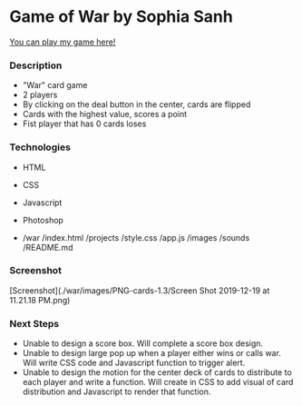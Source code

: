 # Game of War by Sophia Sanh
[You can play my game here!](https://sophiasanh.github.io/war)
### Description

- "War" card game  
- 2 players
- By clicking on the deal button in the center, cards are flipped
- Cards with the highest value, scores a point
- Fist player that has 0 cards loses

### Technologies
- HTML
- CSS
- Javascript
- Photoshop

- /war
    /index.html 
    /projects
    /style.css
    /app.js
      /images
          /sounds
            /README.md 

###  Screenshot 
[Screenshot](./war/images/PNG-cards-1.3/Screen Shot 2019-12-19 at 11.21.18 PM.png)

### Next Steps
- Unable to design a score box. Will complete a score box design.
- Unable to design large pop up when a player either wins or calls war. Will write CSS code and Javascript function to trigger alert.
- Unable to design the motion for the center deck of cards to distribute to each player and write a function. Will create in CSS to add visual of card distribution and Javascript to render that function.
